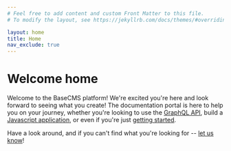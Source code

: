```yaml
---
# Feel free to add content and custom Front Matter to this file.
# To modify the layout, see https://jekyllrb.com/docs/themes/#overriding-theme-defaults

layout: home
title: Home
nav_exclude: true
---
```


# Welcome home

Welcome to the BaseCMS platform! We're excited you're here and look forward to seeing what you create! The documentation portal is here to help you on your journey, whether you're looking to use the [GraphQL API](/reference/graphql), build a [Javascript application](/integrate/javascript), or even if you're just [getting started](/learn/guides/getting-started).

Have a look around, and if you can't find what you're looking for -- [let us know](mailto:support@baseplatform.io)!
